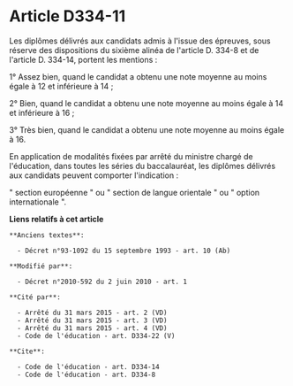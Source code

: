 # Article D334-11

Les diplômes délivrés aux candidats admis à l'issue des épreuves, sous réserve des dispositions du sixième alinéa de
l'article D. 334-8 et de l'article D. 334-14, portent les mentions : 

1° Assez bien, quand le candidat a obtenu une note moyenne au moins égale à 12 et inférieure à 14 ; 

2° Bien, quand le candidat a obtenu une note moyenne au moins égale à 14 et inférieure à 16 ; 

3° Très bien, quand le candidat a obtenu une note moyenne au moins égale à 16. 

En application de modalités fixées par arrêté du ministre chargé de l'éducation, dans toutes les séries du baccalauréat, les
diplômes délivrés aux candidats peuvent comporter l'indication : 

" section européenne " ou " section de langue orientale " ou " option internationale ".

**Liens relatifs à cet article**

	**Anciens textes**:

	  - Décret n°93-1092 du 15 septembre 1993 - art. 10 (Ab)

	**Modifié par**:

	  - Décret n°2010-592 du 2 juin 2010 - art. 1

	**Cité par**:

	  - Arrêté du 31 mars 2015 - art. 2 (VD)
	  - Arrêté du 31 mars 2015 - art. 3 (VD)
	  - Arrêté du 31 mars 2015 - art. 4 (VD)
	  - Code de l'éducation - art. D334-22 (V)

	**Cite**:

	  - Code de l'éducation - art. D334-14
	  - Code de l'éducation - art. D334-8
